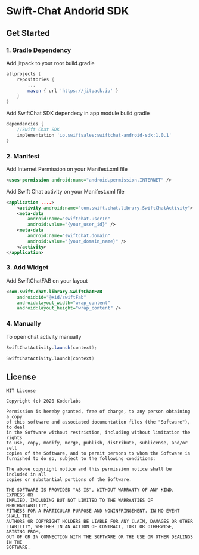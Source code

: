 # Swift-Chat Andorid SDK

## Get Started

### 1. Gradle Dependency

Add jitpack to your root build.gradle
```gradle
allprojects {
    repositories {
        ...
        maven { url 'https://jitpack.io' }
    }
}
```

Add SwiftChat SDK dependecy in app module build.gradle
```gradle
dependencies {
    //Swift Chat SDK
    implementation 'io.swiftsales:swiftchat-android-sdk:1.0.1'
}
```

### 2. Manifest

Add Internet Permission on your Manifest.xml file
```Manifest.xml
<uses-permission android:name="android.permission.INTERNET" />
```

Add Swift Chat activity on your Manifest.xml file
```Manifest.xml
<application ....>
    <activity android:name="com.swift.chat.library.SwiftChatActivity">
    <meta-data
        android:name="swiftchat.userId"
        android:value="{your_user_id}" />
    <meta-data
        android:name="swiftchat.domain"
        android:value="{your_domain_name}" />
    </activity>
</application>
```

### 3. Add Widget

Add SwiftChatFAB on your layout

``` your_layout.xml
<com.swift.chat.library.SwiftChatFAB
    android:id="@+id/swiftFab"
    android:layout_width="wrap_content"
    android:layout_height="wrap_content" />
```

### 4. Manually

To open chat activity manually

``` Java
SwiftChatActivity.launch(context);
```

``` Kotlin
SwiftChatActivity.launch(context)
```

## License
```
MIT License

Copyright (c) 2020 Koderlabs

Permission is hereby granted, free of charge, to any person obtaining a copy
of this software and associated documentation files (the "Software"), to deal
in the Software without restriction, including without limitation the rights
to use, copy, modify, merge, publish, distribute, sublicense, and/or sell
copies of the Software, and to permit persons to whom the Software is
furnished to do so, subject to the following conditions:

The above copyright notice and this permission notice shall be included in all
copies or substantial portions of the Software.

THE SOFTWARE IS PROVIDED "AS IS", WITHOUT WARRANTY OF ANY KIND, EXPRESS OR
IMPLIED, INCLUDING BUT NOT LIMITED TO THE WARRANTIES OF MERCHANTABILITY,
FITNESS FOR A PARTICULAR PURPOSE AND NONINFRINGEMENT. IN NO EVENT SHALL THE
AUTHORS OR COPYRIGHT HOLDERS BE LIABLE FOR ANY CLAIM, DAMAGES OR OTHER
LIABILITY, WHETHER IN AN ACTION OF CONTRACT, TORT OR OTHERWISE, ARISING FROM,
OUT OF OR IN CONNECTION WITH THE SOFTWARE OR THE USE OR OTHER DEALINGS IN THE
SOFTWARE.
```

